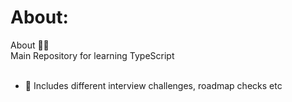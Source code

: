 # About:
About 👩‍💻 <br>Main Repository for learning TypeScript<br><br>
- 🔭 Includes different interview challenges, roadmap checks etc<br>

